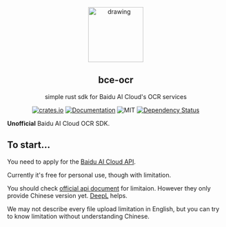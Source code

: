 <div align="center">

<img src="https://user-images.githubusercontent.com/34085039/174447461-7ed6794b-1c67-4507-a94a-f2075ec457e4.jpg" alt="drawing" width="128"/>


## bce-ocr

<p>simple rust sdk for Baidu AI Cloud's OCR services</p>

[![crates.io](https://img.shields.io/crates/v/bce-ocr?label=latest)](https://crates.io/crates/bce-ocr)
[![Documentation](https://docs.rs/bce-ocr/badge.svg)](https://docs.rs/bce-ocr/)
![MIT](https://img.shields.io/crates/l/bce-ocr.svg)
[![Dependency Status](https://deps.rs/crate/bce-ocr/2022.6.18-0/status.svg)](https://deps.rs/crate/bce-ocr)

</div>

__Unofficial__ Baidu AI Cloud OCR SDK.

## To start...

You need to apply for the [Baidu AI Cloud API](https://cloud.baidu.com).

Currently it's free for personal use, though with limitation.

You should check [official api document](https://cloud.baidu.com/doc/OCR/s/Ek3h7xypm) for limitaion. However they only provide Chinese version yet. [DeepL](https://deepl.com/translator) helps.

We may not describe every file upload limitation in English, but you can try to know limitation without understanding Chinese.
